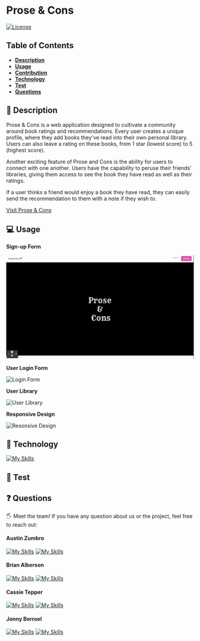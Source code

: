 # Prose & Cons

[![License](https://img.shields.io/badge/license-MIT-ff69b4)](https://opensource.org/license/MIT)

## Table of Contents

- [**Description**](#📑-description)
- [**Usage**](#💻-usage)
- [**Contribution**](#🤝-contribution)
- [**Technology**](#🚀-technology)
- [**Test**](#🧪-test)
- [**Questions**](#❓-questions)

## 📑 Description

Prose & Cons is a web application designed to cultivate a community around book ratings and recommendations. Every user creates a unique profile, where they add books they've read into their own personal library. Users can also leave a rating on these books, from 1 star (lowest score) to 5 (highest score).

Another exciting feature of Prose and Cons is the ability for users to connect with one another. Users have the capability to peruse their friends' libraries, giving them access to see the book they have read as well as their ratings.

If a user thinks a friend would enjoy a book they have read, they can easily send the recommendation to them with a note if they wish to.

[Visit Prose & Cons](https://prose-n-cons.herokuapp.com/)

## 💻 Usage

**Sign-up Form**

![Sign-up Form](./images/signup.gif)

**User Login Form**

![Login Form](./images/login.gif)

**User Library**

![User Library](./images/userLibrary.gif)

**Responsive Design**

![Resonsive Design](./images/responsive-design.gif)

## 🚀 Technology

[![My Skills](https://skillicons.dev/icons?i=apollo,babel,express,graphql,github,heroku,js,react,mongodb,nodejs,vscode&perline=4)](https://skillicons.dev)

## 🧪 Test

## ❓ Questions

🖐 Meet the team! If you have any question about us or the project, feel free to reach out:

#### **Austin Zumbro**

[![My Skills](https://skillicons.dev/icons?i=github)](https://github.com/austinzumbro)
[![My Skills](https://skillicons.dev/icons?i=linkedin)](https://www.linkedin.com/in/austinzumbro/)

#### **Brian Alberson**

[![My Skills](https://skillicons.dev/icons?i=github)](https://github.com/bdalberson)
[![My Skills](https://skillicons.dev/icons?i=linkedin)](https://www.linkedin.com/in/brian-alberson-swe/)

#### **Cassie Tepper**

[![My Skills](https://skillicons.dev/icons?i=github)](https://github.com/CTep09n)
[![My Skills](https://skillicons.dev/icons?i=linkedin)](https://www.linkedin.com/in/cassie-tepper/)

#### **Jonny Borroel**

[![My Skills](https://skillicons.dev/icons?i=github)](https://github.com/jonnyboy808)
[![My Skills](https://skillicons.dev/icons?i=linkedin)](https://github.com/jonnyboy808)
